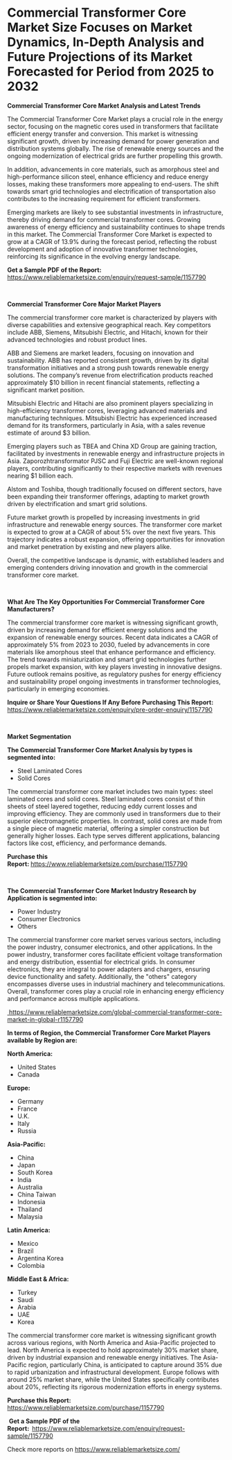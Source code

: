 <p><h1>Commercial Transformer Core Market Size Focuses on Market Dynamics, In-Depth Analysis and Future Projections of its Market Forecasted for Period from 2025 to 2032</h1></p><p><strong>Commercial Transformer Core Market Analysis and Latest Trends</strong></p>
<p><p>The Commercial Transformer Core Market plays a crucial role in the energy sector, focusing on the magnetic cores used in transformers that facilitate efficient energy transfer and conversion. This market is witnessing significant growth, driven by increasing demand for power generation and distribution systems globally. The rise of renewable energy sources and the ongoing modernization of electrical grids are further propelling this growth.</p><p>In addition, advancements in core materials, such as amorphous steel and high-performance silicon steel, enhance efficiency and reduce energy losses, making these transformers more appealing to end-users. The shift towards smart grid technologies and electrification of transportation also contributes to the increasing requirement for efficient transformers.</p><p>Emerging markets are likely to see substantial investments in infrastructure, thereby driving demand for commercial transformer cores. Growing awareness of energy efficiency and sustainability continues to shape trends in this market. The Commercial Transformer Core Market is expected to grow at a CAGR of 13.9% during the forecast period, reflecting the robust development and adoption of innovative transformer technologies, reinforcing its significance in the evolving energy landscape.</p></p>
<p><strong>Get a Sample PDF of the Report:&nbsp;</strong> <a href="https://www.reliablemarketsize.com/enquiry/request-sample/1157790?utm_campaign=1103&utm_medium=2&utm_source=Github&utm_content=ia&utm_term=24022025&utm_id=commercial-transformer-core">https://www.reliablemarketsize.com/enquiry/request-sample/1157790</a></p>
<p>&nbsp;</p>
<p><strong>Commercial Transformer Core Major Market Players</strong></p>
<p><p>The commercial transformer core market is characterized by players with diverse capabilities and extensive geographical reach. Key competitors include ABB, Siemens, Mitsubishi Electric, and Hitachi, known for their advanced technologies and robust product lines. </p><p>ABB and Siemens are market leaders, focusing on innovation and sustainability. ABB has reported consistent growth, driven by its digital transformation initiatives and a strong push towards renewable energy solutions. The company’s revenue from electrification products reached approximately $10 billion in recent financial statements, reflecting a significant market position.</p><p>Mitsubishi Electric and Hitachi are also prominent players specializing in high-efficiency transformer cores, leveraging advanced materials and manufacturing techniques. Mitsubishi Electric has experienced increased demand for its transformers, particularly in Asia, with a sales revenue estimate of around $3 billion.</p><p>Emerging players such as TBEA and China XD Group are gaining traction, facilitated by investments in renewable energy and infrastructure projects in Asia. Zaporozhtransformator PJSC and Fuji Electric are well-known regional players, contributing significantly to their respective markets with revenues nearing $1 billion each.</p><p>Alstom and Toshiba, though traditionally focused on different sectors, have been expanding their transformer offerings, adapting to market growth driven by electrification and smart grid solutions.</p><p>Future market growth is propelled by increasing investments in grid infrastructure and renewable energy sources. The transformer core market is expected to grow at a CAGR of about 5% over the next five years. This trajectory indicates a robust expansion, offering opportunities for innovation and market penetration by existing and new players alike.</p><p>Overall, the competitive landscape is dynamic, with established leaders and emerging contenders driving innovation and growth in the commercial transformer core market.</p></p>
<p>&nbsp;</p>
<p><strong>What Are The Key Opportunities For Commercial Transformer Core Manufacturers?</strong></p>
<p><p>The commercial transformer core market is witnessing significant growth, driven by increasing demand for efficient energy solutions and the expansion of renewable energy sources. Recent data indicates a CAGR of approximately 5% from 2023 to 2030, fueled by advancements in core materials like amorphous steel that enhance performance and efficiency. The trend towards miniaturization and smart grid technologies further propels market expansion, with key players investing in innovative designs. Future outlook remains positive, as regulatory pushes for energy efficiency and sustainability propel ongoing investments in transformer technologies, particularly in emerging economies.</p></p>
<p><strong>Inquire or Share Your Questions If Any Before Purchasing This Report:</strong> <a href="https://www.reliablemarketsize.com/enquiry/pre-order-enquiry/1157790?utm_campaign=1103&utm_medium=2&utm_source=Github&utm_content=ia&utm_term=24022025&utm_id=commercial-transformer-core">https://www.reliablemarketsize.com/enquiry/pre-order-enquiry/1157790</a></p>
<p>&nbsp;</p>
<p><strong>Market Segmentation</strong></p>
<p><strong>The Commercial Transformer Core Market Analysis by types is segmented into:</strong></p>
<p><ul><li>Steel Laminated Cores</li><li>Solid Cores</li></ul></p>
<p><p>The commercial transformer core market includes two main types: steel laminated cores and solid cores. Steel laminated cores consist of thin sheets of steel layered together, reducing eddy current losses and improving efficiency. They are commonly used in transformers due to their superior electromagnetic properties. In contrast, solid cores are made from a single piece of magnetic material, offering a simpler construction but generally higher losses. Each type serves different applications, balancing factors like cost, efficiency, and performance demands.</p></p>
<p><strong>Purchase this Report:&nbsp;</strong><a href="https://www.reliablemarketsize.com/purchase/1157790?utm_campaign=1103&utm_medium=2&utm_source=Github&utm_content=ia&utm_term=24022025&utm_id=commercial-transformer-core">https://www.reliablemarketsize.com/purchase/1157790</a></p>
<p>&nbsp;</p>
<p><strong>The Commercial Transformer Core Market Industry Research by Application is segmented into:</strong></p>
<p><ul><li>Power Industry</li><li>Consumer Electronics</li><li>Others</li></ul></p>
<p><p>The commercial transformer core market serves various sectors, including the power industry, consumer electronics, and other applications. In the power industry, transformer cores facilitate efficient voltage transformation and energy distribution, essential for electrical grids. In consumer electronics, they are integral to power adapters and chargers, ensuring device functionality and safety. Additionally, the "others" category encompasses diverse uses in industrial machinery and telecommunications. Overall, transformer cores play a crucial role in enhancing energy efficiency and performance across multiple applications.</p></p>
<p><a href="https://www.reliablemarketsize.com/global-commercial-transformer-core-market-in-global-r1157790?utm_campaign=1103&utm_medium=2&utm_source=Github&utm_content=ia&utm_term=24022025&utm_id=commercial-transformer-core">&nbsp;https://www.reliablemarketsize.com/global-commercial-transformer-core-market-in-global-r1157790</a></p>
<p><strong>In terms of Region, the Commercial Transformer Core Market Players available by Region are:</strong></p>
<p>
    <p> <strong> North America: </strong>
        <ul>
            <li>United States</li>
            <li>Canada</li>
        </ul>
        </p> 
    <p> <strong> Europe: </strong>
        <ul>
            <li>Germany</li>
            <li>France</li>
            <li>U.K.</li>
            <li>Italy</li>
            <li>Russia</li>
        </ul>
        </p> 
    <p> <strong> Asia-Pacific: </strong>
        <ul>
            <li>China</li>
            <li>Japan</li>
            <li>South Korea</li>
            <li>India</li>
            <li>Australia</li>
            <li>China Taiwan</li>
            <li>Indonesia</li>
            <li>Thailand</li>
            <li>Malaysia</li>
        </ul>
        </p> 
    <p> <strong> Latin America: </strong>
        <ul>
            <li>Mexico</li>
            <li>Brazil</li>
            <li>Argentina Korea</li>
            <li>Colombia</li>
        </ul>
        </p> 
    <p> <strong> Middle East & Africa: </strong>
        <ul>
            <li>Turkey</li>
            <li>Saudi</li>
            <li>Arabia</li>
            <li>UAE</li>
            <li>Korea</li>
        </ul>
    </p>
    </p>
<p><p>The commercial transformer core market is witnessing significant growth across various regions, with North America and Asia-Pacific projected to lead. North America is expected to hold approximately 30% market share, driven by industrial expansion and renewable energy initiatives. The Asia-Pacific region, particularly China, is anticipated to capture around 35% due to rapid urbanization and infrastructural development. Europe follows with around 25% market share, while the United States specifically contributes about 20%, reflecting its rigorous modernization efforts in energy systems.</p></p>
<p><strong>Purchase this Report: </strong><a href="https://www.reliablemarketsize.com/purchase/1157790?utm_campaign=1103&utm_medium=2&utm_source=Github&utm_content=ia&utm_term=24022025&utm_id=commercial-transformer-core">https://www.reliablemarketsize.com/purchase/1157790</a></p>
<p>&nbsp;<strong>Get a Sample PDF of the Report:&nbsp;&nbsp;</strong><a href="https://www.reliablemarketsize.com/enquiry/request-sample/1157790?utm_campaign=1103&utm_medium=2&utm_source=Github&utm_content=ia&utm_term=24022025&utm_id=commercial-transformer-core">https://www.reliablemarketsize.com/enquiry/request-sample/1157790</a></p>
<p><strong></strong></p>
<p>Check more reports on <a href="https://www.reliablemarketsize.com/?utm_campaign=1103&utm_medium=2&utm_source=Github&utm_content=ia&utm_term=24022025&utm_id=commercial-transformer-core">https://www.reliablemarketsize.com/</a></p>